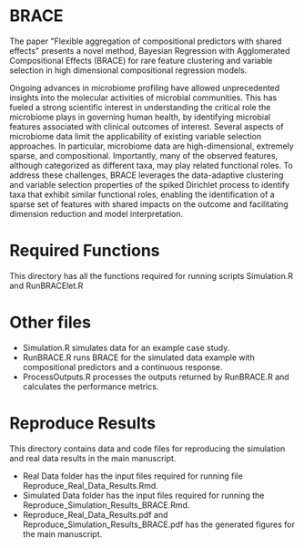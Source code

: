 # BRACE
The paper "Flexible aggregation of compositional predictors with shared effects" presents a novel method, Bayesian Regression with Agglomerated Compositional Effects (BRACE) for rare feature clustering and variable selection in high dimensional compositional regression models. 

Ongoing advances in microbiome profiling have allowed unprecedented insights into the molecular activities of microbial communities. This has fueled a strong scientific interest in understanding the critical role the microbiome plays in governing human health, by identifying microbial features associated with clinical outcomes of interest. Several aspects of microbiome data limit the applicability of existing variable selection approaches. In particular, microbiome data are high-dimensional, extremely sparse, and compositional. Importantly, many of the observed features, although categorized as different taxa, may play related functional roles. To address these challenges, BRACE leverages the data-adaptive clustering and variable selection properties of the spiked Dirichlet process to identify taxa that exhibit similar functional roles, enabling the identification of a sparse set of features with shared impacts on the outcome and facilitating dimension reduction and model interpretation.

# Required Functions
This directory has all the functions required for running scripts Simulation.R and RunBRACElet.R

# Other files
* Simulation.R simulates data for an example case study.
* RunBRACE.R runs BRACE for the simulated data example with compositional predictors and a continuous response.
* ProcessOutputs.R processes the outputs returned by RunBRACE.R and calculates the performance metrics.

# Reproduce Results 
This directory contains data and code files for reproducing the simulation and real data results in the main manuscript.
* Real Data folder has the input files required for running file Reproduce_Real_Data_Results.Rmd.
* Simulated Data folder has the input files required for running the Reproduce_Simulation_Results_BRACE.Rmd.
* Reproduce_Real_Data_Results.pdf and Reproduce_Simulation_Results_BRACE.pdf has the generated figures for the main manuscript.



